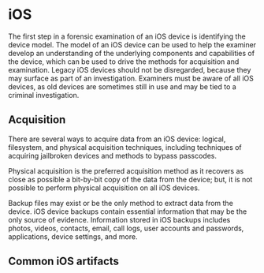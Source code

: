 # iOS

The first step in a forensic examination of an iOS device is identifying the device model. The model of an iOS device can be used to help the examiner develop an understanding of the underlying components and capabilities of the device, which can be used to drive the methods for acquisition and examination. Legacy iOS devices should not be disregarded, because they may surface as part of an investigation. Examiners must be aware of all iOS devices, as old devices are sometimes still in use and may be tied to a criminal investigation.

## Acquisition

There are several ways to acquire data from an iOS device: logical, filesystem, and physical acquisition techniques, including techniques of acquiring jailbroken devices and methods to bypass passcodes. 

Physical acquisition is the preferred acquisition method as it recovers as close as possible a bit-by-bit copy of the data from the device; but, it is not possible to perform physical acquisition on all iOS devices.

Backup files may exist or be the only method to extract data from the device. iOS device backups contain essential information that may be the only source of evidence. Information stored in iOS backups includes photos, videos, contacts, email, call logs, user accounts and passwords, applications, device settings, and more.

## Common iOS artifacts